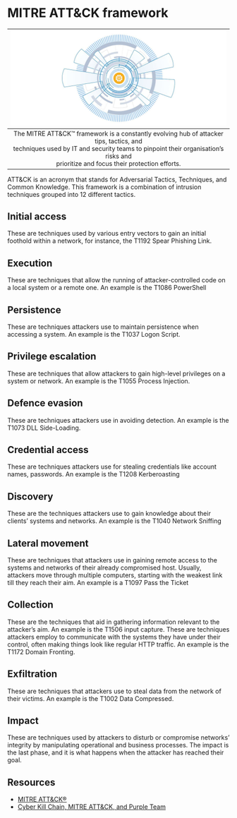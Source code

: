 # MITRE ATT&CK framework

| ![MITRE ATT&CK kill chain](../../_static/images/mitre-attack-framework.png) |
|:--:|
| The MITRE ATT&CK™ framework is a constantly evolving hub of attacker tips, tactics, and <br>techniques used by IT and security teams to pinpoint their organisation’s risks and <br>prioritize and focus their protection efforts. |

ATT&CK is an acronym that stands for Adversarial Tactics, Techniques, and Common Knowledge. This framework is a 
combination of intrusion techniques grouped into 12 different tactics.

## Initial access

These are techniques used by various entry vectors to gain an initial foothold within a network, for instance, the T1192 Spear Phishing Link.

## Execution

These are techniques that allow the running of attacker-controlled code on a local system or a remote one. An example is the T1086 PowerShell  

## Persistence

These are techniques attackers use to maintain persistence when accessing a system. An example is the T1037 Logon Script.

## Privilege escalation

These are techniques that allow attackers to gain high-level privileges on a system or network. An example is the T1055 Process Injection.

## Defence evasion

These are techniques attackers use in avoiding detection. An example is the T1073 DLL Side-Loading. 

## Credential access

These are techniques attackers use for stealing credentials like account names, passwords. An example is the T1208 Kerberoasting

## Discovery

These are the techniques attackers use to gain knowledge about their clients’ systems and networks. An example is the T1040 Network Sniffing

## Lateral movement

These are techniques that attackers use in gaining remote access to the systems and networks of their already compromised host. Usually, attackers move through multiple computers, starting with the weakest link till they reach their aim. An example is a T1097 Pass the Ticket

## Collection

These are the techniques that aid in gathering information relevant to the attacker’s aim. An example is the T1506 input capture.  These are techniques attackers employ to communicate with the systems they have under their control, often making things look like regular HTTP traffic. An example is the T1172 Domain Fronting. 

## Exfiltration

These are techniques that attackers use to steal data from the network of their victims. An example is the T1002 Data Compressed. 

## Impact

These are techniques used by attackers to disturb or compromise networks’ integrity by manipulating operational and business processes. The impact is the last phase, and it is what happens when the attacker has reached their goal.

## Resources

* [MITRE ATT&CK®](https://attack.mitre.org/)
* [Cyber Kill Chain, MITRE ATT&CK, and Purple Team](https://www.sans.org/blog/cyber-kill-chain-mitre-attack-purple-team/)
